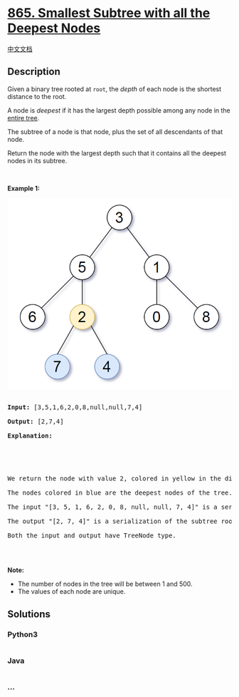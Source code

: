 # [865. Smallest Subtree with all the Deepest Nodes](https://leetcode.com/problems/smallest-subtree-with-all-the-deepest-nodes)

[中文文档](/solution/0800-0899/0865.Smallest%20Subtree%20with%20all%20the%20Deepest%20Nodes/README.md)

## Description
<p>Given a binary tree rooted at <code>root</code>, the <em>depth</em> of each node is the shortest distance to the root.</p>



<p>A node is <em>deepest</em> if it has the largest depth possible among&nbsp;any node in the <u>entire tree</u>.</p>



<p>The subtree of a node is that node, plus the set of all descendants of that node.</p>



<p>Return the node with the largest depth such that it contains all the deepest nodes in its subtree.</p>



<p>&nbsp;</p>



<p><strong>Example 1:</strong></p>

![](./images/sketch1.png)

<pre>

<strong>Input: </strong><span id="example-input-1-1">[3,5,1,6,2,0,8,null,null,7,4]</span>

<strong>Output: </strong><span id="example-output-1">[2,7,4]</span>

<strong>Explanation:

</strong>



We return the node with value 2, colored in yellow in the diagram.

The nodes colored in blue are the deepest nodes of the tree.

The input &quot;[3, 5, 1, 6, 2, 0, 8, null, null, 7, 4]&quot; is a serialization of the given tree.

The output &quot;[2, 7, 4]&quot; is a serialization of the subtree rooted at the node with value 2.

Both the input and output have TreeNode type.

</pre>



<p>&nbsp;</p>



<p><strong>Note:</strong></p>



<ul>
	<li>The number of nodes in the tree will be between 1 and 500.</li>
	<li>The values of each node are unique.</li>
</ul>




## Solutions


<!-- tabs:start -->

### **Python3**

```python

```

### **Java**

```java

```

### **...**
```

```

<!-- tabs:end -->